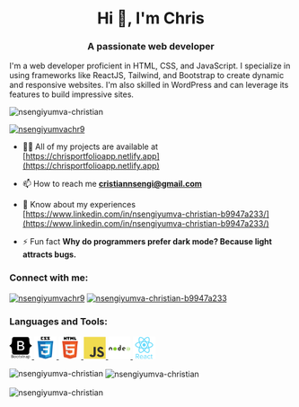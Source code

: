 
<h1 align="center">Hi 👋, I'm Chris</h1>
<h3 align="center">A passionate web developer</h3>
<p> I'm a web developer proficient in HTML, CSS, and JavaScript. I specialize in using frameworks like ReactJS, Tailwind, and Bootstrap to create dynamic and responsive websites. I'm also skilled in WordPress and can leverage its features to build impressive sites. </p>

<p align="left"> <img src="https://komarev.com/ghpvc/?username=nsengiyumva-christian&label=Profile%20views&color=0e75b6&style=flat" alt="nsengiyumva-christian" /> </p>



<p align="left"> <a href="https://twitter.com/nsengiyumvachr9" target="blank"><img src="https://img.shields.io/twitter/follow/nsengiyumvachr9?logo=twitter&style=for-the-badge" alt="nsengiyumvachr9" /></a> </p>

- 👨‍💻 All of my projects are available at [https://chrisportfolioapp.netlify.app](https://chrisportfolioapp.netlify.app)

- 📫 How to reach me **cristiannsengi@gmail.com**

- 📄 Know about my experiences [https://www.linkedin.com/in/nsengiyumva-christian-b9947a233/](https://www.linkedin.com/in/nsengiyumva-christian-b9947a233/)

- ⚡ Fun fact **Why do programmers prefer dark mode? Because light attracts bugs.**

<h3 align="left">Connect with me:</h3>
<p align="left">
<a href="https://twitter.com/nsengiyumvachr9" target="blank"><img align="center" src="https://raw.githubusercontent.com/rahuldkjain/github-profile-readme-generator/master/src/images/icons/Social/twitter.svg" alt="nsengiyumvachr9" height="30" width="40" /></a>
<a href="https://linkedin.com/in/nsengiyumva-christian-b9947a233" target="blank"><img align="center" src="https://raw.githubusercontent.com/rahuldkjain/github-profile-readme-generator/master/src/images/icons/Social/linked-in-alt.svg" alt="nsengiyumva-christian-b9947a233" height="30" width="40" /></a>
</p>

<h3 align="left">Languages and Tools:</h3>
<p align="left"> <a href="https://getbootstrap.com" target="_blank" rel="noreferrer"> <img src="https://raw.githubusercontent.com/devicons/devicon/master/icons/bootstrap/bootstrap-plain-wordmark.svg" alt="bootstrap" width="40" height="40"/> </a> <a href="https://www.w3schools.com/css/" target="_blank" rel="noreferrer"> <img src="https://raw.githubusercontent.com/devicons/devicon/master/icons/css3/css3-original-wordmark.svg" alt="css3" width="40" height="40"/> </a> <a href="https://www.w3.org/html/" target="_blank" rel="noreferrer"> <img src="https://raw.githubusercontent.com/devicons/devicon/master/icons/html5/html5-original-wordmark.svg" alt="html5" width="40" height="40"/> </a> <a href="https://developer.mozilla.org/en-US/docs/Web/JavaScript" target="_blank" rel="noreferrer"> <img src="https://raw.githubusercontent.com/devicons/devicon/master/icons/javascript/javascript-original.svg" alt="javascript" width="40" height="40"/> </a> <a href="https://nodejs.org" target="_blank" rel="noreferrer"> <img src="https://raw.githubusercontent.com/devicons/devicon/master/icons/nodejs/nodejs-original-wordmark.svg" alt="nodejs" width="40" height="40"/> </a> <a href="https://reactjs.org/" target="_blank" rel="noreferrer"> <img src="https://raw.githubusercontent.com/devicons/devicon/master/icons/react/react-original-wordmark.svg" alt="react" width="40" height="40"/> </a> </p>

<p><img align="left" src="https://github-readme-stats.vercel.app/api/top-langs?username=nsengiyumva-christian&show_icons=true&locale=en&layout=compact" alt="nsengiyumva-christian" /></p>

<p>&nbsp;<img align="center" src="https://github-readme-stats.vercel.app/api?username=nsengiyumva-christian&show_icons=true&locale=en" alt="nsengiyumva-christian" /></p>

<p><img align="center" src="https://github-readme-streak-stats.herokuapp.com/?user=nsengiyumva-christian&" alt="nsengiyumva-christian" /></p>

